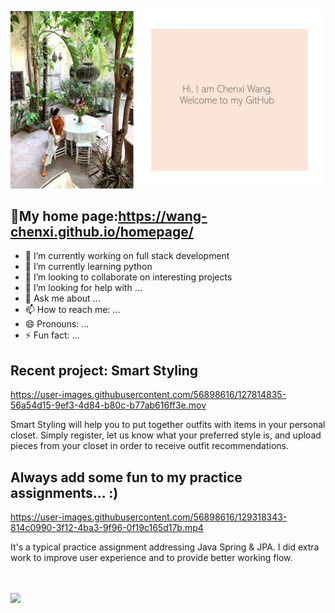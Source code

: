 <a href="https://wang-chenxi.github.io/homepage/"><img width = 1214px src="https://github.com/wang-chenxi/CodingDojoAssignments/blob/master/0.Pre_Bootcamp/Presentation1.jpg" /> </a>                                                                                                                      
                                                                                                                             
## 👋My home page:https://wang-chenxi.github.io/homepage/

- 🔭 I’m currently working on full stack development
- 🌱 I’m currently learning python
- 👯 I’m looking to collaborate on interesting projects
- 🤔 I’m looking for help with ...
- 💬 Ask me about ...
- 📫 How to reach me: ...
- 😄 Pronouns: ...
- ⚡ Fun fact: ...

## Recent project: Smart Styling
https://user-images.githubusercontent.com/56898616/127814835-56a54d15-9ef3-4d84-b80c-b77ab616ff3e.mov

Smart Styling will help you to put together outfits with items in your personal closet. Simply register, let us know what your preferred style is, and upload pieces from your closet in order to receive outfit recommendations.

## Always add some fun to my practice assignments... :)
https://user-images.githubusercontent.com/56898616/129318343-814c0990-3f12-4ba3-9f96-0f19c165d17b.mp4

It's a typical practice assignment addressing Java Spring & JPA. I did extra work to improve user experience and to provide better working flow.

<br/><br/>
<a href="https://hits.seeyoufarm.com"><img src="https://hits.seeyoufarm.com/api/count/incr/badge.svg?url=https%3A%2F%2Fgithub.com%2Fwang-chenxi&count_bg=%2398DC58&title_bg=%23FBE5D7&icon=&icon_color=%23E7E7E7&title=Visits&edge_flat=false"/></a>

